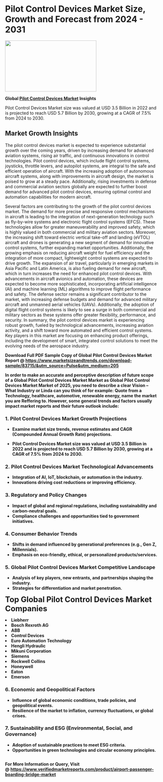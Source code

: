 <H1>Pilot Control Devices Market Size, Growth and Forecast from 2024 - 2031</H1><img class="aligncenter size-medium wp-image-584254" src="https://thirdeyenews.in/wp-content/uploads/2024/09/Global-Market-Research-300x168.jpeg" alt="" width="300" height="168" /><p><strong>Global&nbsp;<a href="https://www.marketsizeandtrends.com/download-sample/83715/&amp;utm_source=Pulse&amp;utm_medium=205">Pilot Control Devices Market</a> Insights</strong></p><p>Pilot Control Devices Market size was valued at USD 3.5 Billion in 2022 and is projected to reach USD 5.7 Billion by 2030, growing at a CAGR of 7.5% from 2024 to 2030.</p><p><h2>Market Growth Insights</h2> <p>The pilot control devices market is expected to experience substantial growth over the coming years, driven by increasing demand for advanced aviation systems, rising air traffic, and continuous innovations in control technologies. Pilot control devices, which include flight control systems, joysticks, throttle levers, and autopilot systems, are integral to the safe and efficient operation of aircraft. With the increasing adoption of autonomous aircraft systems, along with improvements in aircraft design, the market is poised to grow at a steady pace. Additionally, rising investments in defense and commercial aviation sectors globally are expected to further boost demand for advanced pilot control devices, ensuring optimal control and automation capabilities for modern aircraft.</p> <p><strong></strong></p> <p>Several factors are contributing to the growth of the pilot control devices market. The demand for more precise and responsive control mechanisms in aircraft is leading to the integration of next-generation technology such as fly-by-wire systems and electronic flight control systems (EFCS). These technologies allow for greater maneuverability and improved safety, which is highly valued in both commercial and military aviation sectors. Moreover, the increasing shift toward electric vertical take-off and landing (eVTOL) aircraft and drones is generating a new segment of demand for innovative control systems, further expanding market opportunities. Additionally, the growing emphasis on reducing aircraft weight for fuel efficiency and the integration of more compact, lightweight control systems are expected to drive growth. The expansion of air travel, particularly in emerging markets in Asia Pacific and Latin America, is also fueling demand for new aircraft, which in turn increases the need for enhanced pilot control devices. With advancements in aircraft avionics and automation, these devices are expected to become more sophisticated, incorporating artificial intelligence (AI) and machine learning (ML) algorithms to improve flight performance and safety. The defense sector remains a significant contributor to the market, with increasing defense budgets and demand for advanced military aircraft and unmanned aerial vehicles (UAVs). Additionally, the adoption of digital flight control systems is likely to see a surge in both commercial and military sectors as these systems offer greater flexibility, performance, and security. In summary, the pilot control devices market is experiencing robust growth, fueled by technological advancements, increasing aviation activity, and a shift toward more automated and efficient control systems. Key players in this market are focusing on enhancing product offerings, including the development of smart, integrated control solutions to meet the evolving needs of the aerospace industry.</p> <p><strong></p><p><span class=""><strong>Download Full PDF Sample Copy of Global Pilot Control Devices Market Report</strong> @ <a href="https://www.marketsizeandtrends.com/download-sample/83715/&amp;utm_source=Pulse&amp;utm_medium=205" target="_blank">https://www.marketsizeandtrends.com/download-sample/83715/&amp;utm_source=Pulse&amp;utm_medium=205</a></span></p><p>In order to make an accurate and perceptive description of future scope of a Global&nbsp;Pilot Control Devices Market Market as Global&nbsp;Pilot Control Devices Market Market of 2025, you need to describe a clear Vision &ndash; What Industry or Linda can you think of for example: Quote from a Technology, healthcare, automotive, renewable energy, name the market you are Reffering to. However, some general trends and factors usually impact market reports and their future outlook include:</p><h3>1.&nbsp;<strong>Pilot Control Devices Market Growth Projections</strong></h3><ul><li>Examine market size trends, revenue estimates and CAGR (Compounded Annual Growth Rate) projections.</li><li><p>Pilot Control Devices Market size was valued at USD 3.5 Billion in 2022 and is projected to reach USD 5.7 Billion by 2030, growing at a CAGR of 7.5% from 2024 to 2030.</p></li></ul><h3>2.&nbsp;<strong>Pilot Control Devices Market Technological Advancements</strong></h3><ul><li>Integration of AI, IoT, blockchain, or automation in the industry.</li><li>Innovations driving cost reductions or improving efficiency.</li></ul><h3>3.&nbsp;<strong>Regulatory and Policy Changes</strong></h3><ul><li>Impact of global and regional regulations, including sustainability and carbon-neutral goals.</li><li>Compliance challenges and opportunities tied to government initiatives.</li></ul><h3>4.&nbsp;<strong>Consumer Behavior Trends</strong></h3><ul><li>Shifts in demand influenced by generational preferences (e.g., Gen Z, Millennials).</li><li>Emphasis on eco-friendly, ethical, or personalized products/services.</li></ul><h3>5.&nbsp;<strong>Global Pilot Control Devices Market Competitive Landscape</strong></h3><ul><li>Analysis of key players, new entrants, and partnerships shaping the industry.</li><li>Strategies for differentiation and market penetration.</li></ul><p data-pm-slice="1 1 []"><span style="color: inherit; font-family: inherit; font-size: 25px;">Top Global Pilot Control Devices Market Companies</span></p><div class="" data-test-id=""><p><li>Liebherr</li><li> Bosch Rexroth AG</li><li> ABB</li><li> Control Devices</li><li> Euro Automation Technology</li><li> Hengli Hydraulic</li><li> Mikuni Corporation</li><li> Siemens</li><li> Rockwell Collins</li><li> Honeywell</li><li> Eaton</li><li> Emerson</li></p></div><h3>6.&nbsp;<strong>Economic and Geopolitical Factors</strong></h3><ul><li>Influence of global economic conditions, trade policies, and geopolitical events.</li><li>Resilience of the market to inflation, currency fluctuations, or global crises.</li></ul><h3>7.&nbsp;<strong>Sustainability and ESG (Environmental, Social, and Governance)</strong></h3><ul><li>Adoption of sustainable practices to meet ESG criteria.</li><li>Opportunities in green technologies and circular economy principles.</li></ul><h2><strong style="font-size: 14px;">For More Information or Query, Visit @&nbsp;</strong><a style="background-color: #ffffff; font-size: 14px;" href="https://www.marketsizeandtrends.com/report/pilot-control-devices-market/" target="_blank">https://www.verifiedmarketreports.com/product/airport-passenger-boarding-bridge-market</a></h2>
